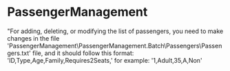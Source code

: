 # PassengerManagement
"For adding, deleting, or modifying the list of passengers, you need to make changes in the file 'PassengerManagement\PassengerManagement.Batch\Passengers\Passengers.txt' file, and it should follow this format: 'ID,Type,Age,Family,Requires2Seats,' for example: '1,Adult,35,A,Non'